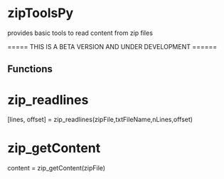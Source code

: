 # zipToolsPy
provides basic tools to read content from zip files


===== THIS IS A BETA VERSION AND UNDER DEVELOPMENT ======


## Functions
# zip_readlines
[lines, offset] = zip_readlines(zipFile,txtFileName,nLines,offset)

# zip_getContent
content = zip_getContent(zipFile)